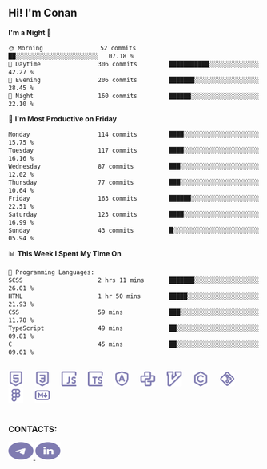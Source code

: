 ## Hi! I'm Conan

<!--START_SECTION:waka-->
**I'm a Night 🦉** 

```text
🌞 Morning                52 commits          ██░░░░░░░░░░░░░░░░░░░░░░░   07.18 % 
🌆 Daytime                306 commits         ███████████░░░░░░░░░░░░░░   42.27 % 
🌃 Evening                206 commits         ███████░░░░░░░░░░░░░░░░░░   28.45 % 
🌙 Night                  160 commits         ██████░░░░░░░░░░░░░░░░░░░   22.10 % 
```
📅 **I'm Most Productive on Friday** 

```text
Monday                   114 commits         ████░░░░░░░░░░░░░░░░░░░░░   15.75 % 
Tuesday                  117 commits         ████░░░░░░░░░░░░░░░░░░░░░   16.16 % 
Wednesday                87 commits          ███░░░░░░░░░░░░░░░░░░░░░░   12.02 % 
Thursday                 77 commits          ███░░░░░░░░░░░░░░░░░░░░░░   10.64 % 
Friday                   163 commits         ██████░░░░░░░░░░░░░░░░░░░   22.51 % 
Saturday                 123 commits         ████░░░░░░░░░░░░░░░░░░░░░   16.99 % 
Sunday                   43 commits          █░░░░░░░░░░░░░░░░░░░░░░░░   05.94 % 
```


📊 **This Week I Spent My Time On** 

```text
💬 Programming Languages: 
SCSS                     2 hrs 11 mins       ███████░░░░░░░░░░░░░░░░░░   26.01 % 
HTML                     1 hr 50 mins        █████░░░░░░░░░░░░░░░░░░░░   21.93 % 
CSS                      59 mins             ███░░░░░░░░░░░░░░░░░░░░░░   11.78 % 
TypeScript               49 mins             ██░░░░░░░░░░░░░░░░░░░░░░░   09.81 % 
C                        45 mins             ██░░░░░░░░░░░░░░░░░░░░░░░   09.01 % 
```


<!--END_SECTION:waka-->


<br>

<div align="left">
  <img src="icons/skills/html.svg" height="30" alt="html5"/>
  <img width="15"/>
  <img src="icons/skills/css.svg" height="30" alt="css"/>
    <img width="15"/>
  <img src="icons/skills/javascript.svg" height="30" alt="javascript"/>
  <img width="15"/>
  <img src="icons/skills/typescript.svg" height="30" alt="typescript"/>
  <img width="15"/>
  <img src="icons/skills/angular.svg" height="30" alt="angular"/>
  <img width="15"/>
  <img src="icons/skills/python.svg" height="30" alt="python"/>
  <img width="15"/>
  <img src="icons/skills/vim.svg" height="30" alt="vim"  />
  <img width="15"/>
  <img src="icons/skills/c.svg" height="30" alt="c"/>
  <img width="15"/>
  <img src="icons/skills/git.svg" height="30" alt="git"/>
  <img width="15"/>
  <img src="icons/skills/figma.svg" height="30" alt="figma"/>
  <img width="15"/>
  <img src="icons/skills/markdown.svg" height="30" alt="markdown"/>
</div>

<br>


### CONTACTS:

<div align="left">
  <a href="https://t.me/gkkconan">
    <img src="icons/contacts/telegram.svg" width="50" height="35" alt="telegram"/>
  </a>
  <a href="https://www.linkedin.com/in/gkkconan">
    <img src="icons/contacts/linkedin.svg" width="50" height="35" alt="linkedin"/>
  </a>
</div>
